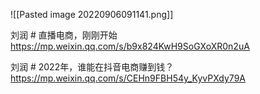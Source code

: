 ![[Pasted image 20220906091141.png]]

刘润 # 直播电商，刚刚开始
https://mp.weixin.qq.com/s/b9x824KwH9SoGXoXR0n2uA

刘润 # 2022年，谁能在抖音电商赚到钱？
https://mp.weixin.qq.com/s/CEHn9FBH54y_KyvPXdy79A